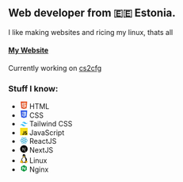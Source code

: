 ## Web developer from 🇪🇪 Estonia.

I like making websites and ricing my linux, thats all

#### [My Website](https://www.domitori.xyz/)
Currently working on [cs2cfg](https://cs2cfg.com/)

### Stuff I know:  
* <img src="https://raw.githubusercontent.com/dom1torii/dom1torii/main/html.svg" width="15px"> HTML  
* <img src="https://raw.githubusercontent.com/dom1torii/dom1torii/main/css.svg" width="15px"> CSS
* <img src="https://raw.githubusercontent.com/dom1torii/dom1torii/main/tailwind.svg" width="15px"> Tailwind CSS   
* <img src="https://raw.githubusercontent.com/dom1torii/dom1torii/main/javascript.svg" width="15px"> JavaScript  
* <img src="https://raw.githubusercontent.com/dom1torii/dom1torii/main/react.svg" width="15px"> ReactJS
* <img src="https://raw.githubusercontent.com/dom1torii/dom1torii/main/nextjs.svg" width="15px"> NextJS
* <img src="https://raw.githubusercontent.com/dom1torii/dom1torii/main/tux.svg" width="15px"> Linux
* <img src="https://raw.githubusercontent.com/dom1torii/dom1torii/main/nginx.svg" width="15px"> Nginx
